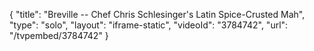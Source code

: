 {
    "title": "Breville -- Chef Chris Schlesinger's Latin Spice-Crusted Mah",
    "type": "solo",
    "layout": "iframe-static",
    "videoId": "3784742",
    "url": "\/tvpembed\/3784742"
}